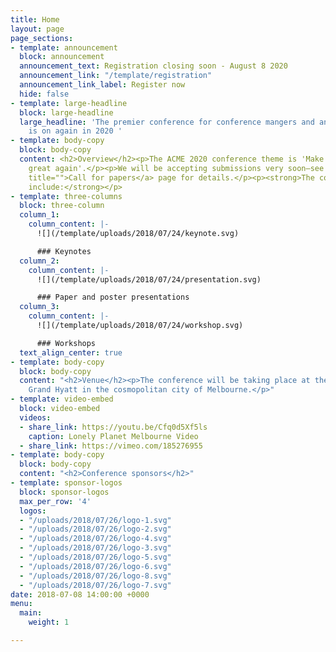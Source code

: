 ```yaml
---
title: Home
layout: page
page_sections:
- template: announcement
  block: announcement
  announcement_text: Registration closing soon - August 8 2020
  announcement_link: "/template/registration"
  announcement_link_label: Register now
  hide: false
- template: large-headline
  block: large-headline
  large_headline: 'The premier conference for conference mangers and and evangelists
    is on again in 2020 '
- template: body-copy
  block: body-copy
  content: <h2>Overview</h2><p>The ACME 2020 conference theme is 'Make your event
    great again'.</p><p>We will be accepting submissions very soon—see the <a href="/template/call-for-papers/"
    title="">Call for papers</a> page for details.</p><p><strong>The conference will
    include:</strong></p>
- template: three-columns
  block: three-column
  column_1:
    column_content: |-
      ![](/template/uploads/2018/07/24/keynote.svg)

      ### Keynotes
  column_2:
    column_content: |-
      ![](/template/uploads/2018/07/24/presentation.svg)

      ### Paper and poster presentations
  column_3:
    column_content: |-
      ![](/template/uploads/2018/07/24/workshop.svg)

      ### Workshops
  text_align_center: true
- template: body-copy
  block: body-copy
  content: "<h2>Venue</h2><p>The conference will be taking place at the beautiful
    Grand Hyatt in the cosmopolitan city of Melbourne.</p>"
- template: video-embed
  block: video-embed
  videos:
  - share_link: https://youtu.be/Cfq0d5Xf5ls
    caption: Lonely Planet Melbourne Video
  - share_link: https://vimeo.com/185276955
- template: body-copy
  block: body-copy
  content: "<h2>Conference sponsors</h2>"
- template: sponsor-logos
  block: sponsor-logos
  max_per_row: '4'
  logos:
  - "/uploads/2018/07/26/logo-1.svg"
  - "/uploads/2018/07/26/logo-2.svg"
  - "/uploads/2018/07/26/logo-4.svg"
  - "/uploads/2018/07/26/logo-3.svg"
  - "/uploads/2018/07/26/logo-5.svg"
  - "/uploads/2018/07/26/logo-6.svg"
  - "/uploads/2018/07/26/logo-8.svg"
  - "/uploads/2018/07/26/logo-7.svg"
date: 2018-07-08 14:00:00 +0000
menu:
  main:
    weight: 1

---
```

